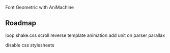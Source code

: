 Font Geometric with AniMachine

Roadmap
-------
loop
shake.css
scroll
reverse
template animation
add unit on parser
parallax

disable css stylesheets